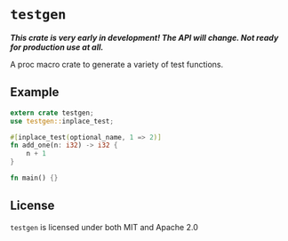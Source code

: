 # `testgen`

_**This crate is very early in development! The API will change. Not ready for production use at all.**_

A proc macro crate to generate a variety of test functions.

## Example

```rust
extern crate testgen;
use testgen::inplace_test;

#[inplace_test(optional_name, 1 => 2)]
fn add_one(n: i32) -> i32 {
    n + 1
}

fn main() {}
```

## License

`testgen` is licensed under both MIT and Apache 2.0